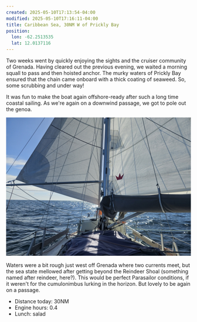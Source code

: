 ```yaml
---
created: 2025-05-10T17:13:54-04:00
modified: 2025-05-10T17:16:11-04:00
title: Caribbean Sea, 30NM W of Prickly Bay
position:
  lon: -62.2513535
  lat: 12.0137116
---
```


Two weeks went by quickly enjoying the sights and the cruiser community of Grenada. Having cleared out the previous evening, we waited a morning squall to pass and then hoisted anchor.
The murky waters of Prickly Bay ensured that the chain came onboard with a thick coating of seaweed. So, some scrubbing and under way!

It was fun to make the boat again offshore-ready after such a long time coastal sailing. As we're again on a downwind passage, we got to pole out the genoa.

![Image](../2025/f1150bba4bfeff85d203bfb648e6ffd4.jpg) 

Waters were a bit rough just west off Grenada where two currents meet, but the sea state mellowed after getting beyond the Reindeer Shoal (something named after reindeer, here?). This would be perfect Parasailor conditions, if it weren't for the cumulonimbus lurking in the horizon. But lovely to be again on a passage.

* Distance today: 30NM
* Engine hours: 0.4
* Lunch: salad
